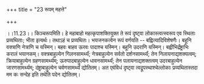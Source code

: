 +++
title = "23 रूपम् महत्ते"

+++
  
  
।।11.23।। किञ्चरूपमिति। हे महाबाहो महत्कृपाशक्तियुक्त ते रूपं दृष्ट्वा
लोकास्त्वत्स्वरूप एव स्थिताः प्रव्यथिताः; भीता इत्यर्थः। तथाऽहं च
प्रव्यथितः। भयजनकत्वेन रूपं वर्णयति -- बह्वित्यादिविशेषणैः। बहूनि
वक्त्राणि नेत्राणि च यस्मिन्। बहवः बाहव ऊरवः पादाश्च यस्मिन्। बहूनि
उदराणि यस्मिन्। बह्वीभिर्द्रंष्ट्राभिः करालं भयानकम्। वक्त्रबाहुल्येन
गिलनसामर्थ्यं; नेत्रबाहुल्येन सर्वतो दर्शनसामर्थ्यं; तेन
निलायनाद्यशक्यत्वम्; क्रियाबाहुल्येन ग्रहणसामर्थ्यम्; ऊरुपादबाहुल्येन
धावनसामर्थ्यं; तेन पलायनाद्यशक्तत्वम् उदरबाहुल्येन जारणसामर्थ्यम्;
दंष्ट्राबाहुल्येन चर्वणसामर्थ्यं द्योतितम्। अत एवंविधं दृष्ट्वा
त्वद्रूपस्थाश्चेल्लोकाः प्रव्यथितास्तदा मम कः सन्देह इति तथेति पदेन
द्योतितम्।  
  
